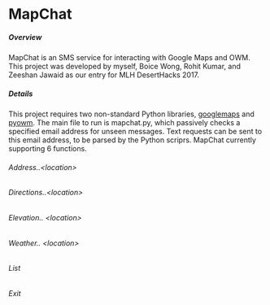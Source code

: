 # MapChat
##### Overview
MapChat is an SMS service for interacting with Google Maps and OWM. This project was developed by myself, Boice Wong, Rohit Kumar, and Zeeshan Jawaid as our entry for MLH DesertHacks 2017.
##### Details
This project requires two non-standard Python libraries, [googlemaps](https://github.com/googlemaps/google-maps-services-python) and [pyowm](https://github.com/csparpa/pyowm). The main file to run is mapchat.py, which passively checks a specified email address for unseen messages. Text requests can be sent to this email address, to be parsed by the Python scriprs. MapChat currently supporting 6 functions.
###### Address..\<location>
###### Directions..\<location>
###### Elevation.. \<location>
###### Weather.. \<location>
###### List
###### Exit
